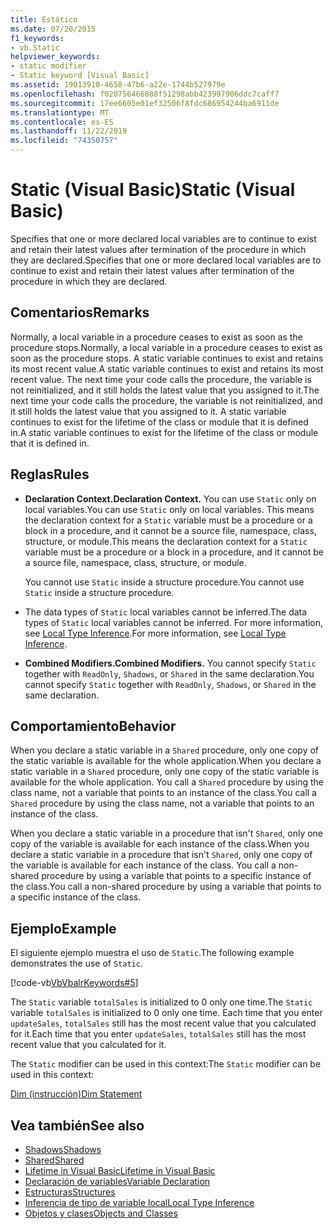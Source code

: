 ```yaml
---
title: Estático
ms.date: 07/20/2015
f1_keywords:
- vb.Static
helpviewer_keywords:
- static modifier
- Static keyword [Visual Basic]
ms.assetid: 19013910-4658-47b6-a22e-1744b527979e
ms.openlocfilehash: f020756466888f51298abb423997906ddc7caff7
ms.sourcegitcommit: 17ee6605e01ef32506f8fdc686954244ba6911de
ms.translationtype: MT
ms.contentlocale: es-ES
ms.lasthandoff: 11/22/2019
ms.locfileid: "74350757"
---
```

# <a name="static-visual-basic"></a><span data-ttu-id="c6ee6-102">Static (Visual Basic)</span><span class="sxs-lookup"><span data-stu-id="c6ee6-102">Static (Visual Basic)</span></span>
<span data-ttu-id="c6ee6-103">Specifies that one or more declared local variables are to continue to exist and retain their latest values after termination of the procedure in which they are declared.</span><span class="sxs-lookup"><span data-stu-id="c6ee6-103">Specifies that one or more declared local variables are to continue to exist and retain their latest values after termination of the procedure in which they are declared.</span></span>  
  
## <a name="remarks"></a><span data-ttu-id="c6ee6-104">Comentarios</span><span class="sxs-lookup"><span data-stu-id="c6ee6-104">Remarks</span></span>  
 <span data-ttu-id="c6ee6-105">Normally, a local variable in a procedure ceases to exist as soon as the procedure stops.</span><span class="sxs-lookup"><span data-stu-id="c6ee6-105">Normally, a local variable in a procedure ceases to exist as soon as the procedure stops.</span></span> <span data-ttu-id="c6ee6-106">A static variable continues to exist and retains its most recent value.</span><span class="sxs-lookup"><span data-stu-id="c6ee6-106">A static variable continues to exist and retains its most recent value.</span></span> <span data-ttu-id="c6ee6-107">The next time your code calls the procedure, the variable is not reinitialized, and it still holds the latest value that you assigned to it.</span><span class="sxs-lookup"><span data-stu-id="c6ee6-107">The next time your code calls the procedure, the variable is not reinitialized, and it still holds the latest value that you assigned to it.</span></span> <span data-ttu-id="c6ee6-108">A static variable continues to exist for the lifetime of the class or module that it is defined in.</span><span class="sxs-lookup"><span data-stu-id="c6ee6-108">A static variable continues to exist for the lifetime of the class or module that it is defined in.</span></span>  
  
## <a name="rules"></a><span data-ttu-id="c6ee6-109">Reglas</span><span class="sxs-lookup"><span data-stu-id="c6ee6-109">Rules</span></span>  
  
- <span data-ttu-id="c6ee6-110">**Declaration Context.**</span><span class="sxs-lookup"><span data-stu-id="c6ee6-110">**Declaration Context.**</span></span> <span data-ttu-id="c6ee6-111">You can use `Static` only on local variables.</span><span class="sxs-lookup"><span data-stu-id="c6ee6-111">You can use `Static` only on local variables.</span></span> <span data-ttu-id="c6ee6-112">This means the declaration context for a `Static` variable must be a procedure or a block in a procedure, and it cannot be a source file, namespace, class, structure, or module.</span><span class="sxs-lookup"><span data-stu-id="c6ee6-112">This means the declaration context for a `Static` variable must be a procedure or a block in a procedure, and it cannot be a source file, namespace, class, structure, or module.</span></span>  
  
     <span data-ttu-id="c6ee6-113">You cannot use `Static` inside a structure procedure.</span><span class="sxs-lookup"><span data-stu-id="c6ee6-113">You cannot use `Static` inside a structure procedure.</span></span>  
  
- <span data-ttu-id="c6ee6-114">The data types of `Static` local variables cannot be inferred.</span><span class="sxs-lookup"><span data-stu-id="c6ee6-114">The data types of `Static` local variables cannot be inferred.</span></span> <span data-ttu-id="c6ee6-115">For more information, see [Local Type Inference](../../../visual-basic/programming-guide/language-features/variables/local-type-inference.md).</span><span class="sxs-lookup"><span data-stu-id="c6ee6-115">For more information, see [Local Type Inference](../../../visual-basic/programming-guide/language-features/variables/local-type-inference.md).</span></span>  
  
- <span data-ttu-id="c6ee6-116">**Combined Modifiers.**</span><span class="sxs-lookup"><span data-stu-id="c6ee6-116">**Combined Modifiers.**</span></span> <span data-ttu-id="c6ee6-117">You cannot specify `Static` together with `ReadOnly`, `Shadows`, or `Shared` in the same declaration.</span><span class="sxs-lookup"><span data-stu-id="c6ee6-117">You cannot specify `Static` together with `ReadOnly`, `Shadows`, or `Shared` in the same declaration.</span></span>  
  
## <a name="behavior"></a><span data-ttu-id="c6ee6-118">Comportamiento</span><span class="sxs-lookup"><span data-stu-id="c6ee6-118">Behavior</span></span>  
 <span data-ttu-id="c6ee6-119">When you declare a static variable in a `Shared` procedure, only one copy of the static variable is available for the whole application.</span><span class="sxs-lookup"><span data-stu-id="c6ee6-119">When you declare a static variable in a `Shared` procedure, only one copy of the static variable is available for the whole application.</span></span> <span data-ttu-id="c6ee6-120">You call a `Shared` procedure by using the class name, not a variable that points to an instance of the class.</span><span class="sxs-lookup"><span data-stu-id="c6ee6-120">You call a `Shared` procedure by using the class name, not a variable that points to an instance of the class.</span></span>  
  
 <span data-ttu-id="c6ee6-121">When you declare a static variable in a procedure that isn't `Shared`, only one copy of the variable is available for each instance of the class.</span><span class="sxs-lookup"><span data-stu-id="c6ee6-121">When you declare a static variable in a procedure that isn't `Shared`, only one copy of the variable is available for each instance of the class.</span></span> <span data-ttu-id="c6ee6-122">You call a non-shared procedure by using a variable that points to a specific instance of the class.</span><span class="sxs-lookup"><span data-stu-id="c6ee6-122">You call a non-shared procedure by using a variable that points to a specific instance of the class.</span></span>  
  
## <a name="example"></a><span data-ttu-id="c6ee6-123">Ejemplo</span><span class="sxs-lookup"><span data-stu-id="c6ee6-123">Example</span></span>  
 <span data-ttu-id="c6ee6-124">El siguiente ejemplo muestra el uso de `Static`.</span><span class="sxs-lookup"><span data-stu-id="c6ee6-124">The following example demonstrates the use of `Static`.</span></span>  
  
 [!code-vb[VbVbalrKeywords#5](~/samples/snippets/visualbasic/VS_Snippets_VBCSharp/VbVbalrKeywords/VB/Class1.vb#5)]  
  
 <span data-ttu-id="c6ee6-125">The `Static` variable `totalSales` is initialized to 0 only one time.</span><span class="sxs-lookup"><span data-stu-id="c6ee6-125">The `Static` variable `totalSales` is initialized to 0 only one time.</span></span> <span data-ttu-id="c6ee6-126">Each time that you enter `updateSales`, `totalSales` still has the most recent value that you calculated for it.</span><span class="sxs-lookup"><span data-stu-id="c6ee6-126">Each time that you enter `updateSales`, `totalSales` still has the most recent value that you calculated for it.</span></span>  
  
 <span data-ttu-id="c6ee6-127">The `Static` modifier can be used in this context:</span><span class="sxs-lookup"><span data-stu-id="c6ee6-127">The `Static` modifier can be used in this context:</span></span>  
  
 [<span data-ttu-id="c6ee6-128">Dim (instrucción)</span><span class="sxs-lookup"><span data-stu-id="c6ee6-128">Dim Statement</span></span>](../../../visual-basic/language-reference/statements/dim-statement.md)  
  
## <a name="see-also"></a><span data-ttu-id="c6ee6-129">Vea también</span><span class="sxs-lookup"><span data-stu-id="c6ee6-129">See also</span></span>

- [<span data-ttu-id="c6ee6-130">Shadows</span><span class="sxs-lookup"><span data-stu-id="c6ee6-130">Shadows</span></span>](../../../visual-basic/language-reference/modifiers/shadows.md)
- [<span data-ttu-id="c6ee6-131">Shared</span><span class="sxs-lookup"><span data-stu-id="c6ee6-131">Shared</span></span>](../../../visual-basic/language-reference/modifiers/shared.md)
- [<span data-ttu-id="c6ee6-132">Lifetime in Visual Basic</span><span class="sxs-lookup"><span data-stu-id="c6ee6-132">Lifetime in Visual Basic</span></span>](../../../visual-basic/programming-guide/language-features/declared-elements/lifetime.md)
- [<span data-ttu-id="c6ee6-133">Declaración de variables</span><span class="sxs-lookup"><span data-stu-id="c6ee6-133">Variable Declaration</span></span>](../../../visual-basic/programming-guide/language-features/variables/variable-declaration.md)
- [<span data-ttu-id="c6ee6-134">Estructuras</span><span class="sxs-lookup"><span data-stu-id="c6ee6-134">Structures</span></span>](../../../visual-basic/programming-guide/language-features/data-types/structures.md)
- [<span data-ttu-id="c6ee6-135">Inferencia de tipo de variable local</span><span class="sxs-lookup"><span data-stu-id="c6ee6-135">Local Type Inference</span></span>](../../../visual-basic/programming-guide/language-features/variables/local-type-inference.md)
- [<span data-ttu-id="c6ee6-136">Objetos y clases</span><span class="sxs-lookup"><span data-stu-id="c6ee6-136">Objects and Classes</span></span>](../../../visual-basic/programming-guide/language-features/objects-and-classes/index.md)
